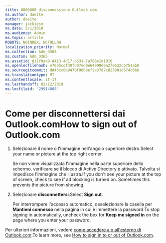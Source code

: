 ```yaml
---
title: 8000008 disconnessione Outlook.com
ms.author: daeite
author: daeite
manager: jackiesm
ms.date: 5/1/2018
ms.audience: Admin
ms.topic: article
ROBOTS: NOINDEX, NOFOLLOW
localization_priority: Normal
ms.collection: Adm_O365
ms.custom: Adm_O365
ms.assetid: 811f0aa9-d413-4d17-b631-7a788e1d1916
ms.openlocfilehash: e7635cdf39fd97ed0e6499860a2f8632cb754ab8
ms.sourcegitcommit: dd43cc0a9470f98b8ef2a3787c823801d674c666
ms.translationtype: MT
ms.contentlocale: it-IT
ms.lasthandoff: 02/12/2019
ms.locfileid: "29914008"
---
```

# <a name="how-to-sign-out-of-outlookcom"></a><span data-ttu-id="d9c55-102">Come per disconnettersi dai Outlook.com</span><span class="sxs-lookup"><span data-stu-id="d9c55-102">How to sign out of Outlook.com</span></span>

1. <span data-ttu-id="d9c55-103">Selezionare il nome o l'immagine nell'angolo superiore destro.</span><span class="sxs-lookup"><span data-stu-id="d9c55-103">Select your name or picture at the top right corner.</span></span>
    
    <span data-ttu-id="d9c55-p101">Se non viene visualizzata l'immagine nella parte superiore dello schermo, verificare se il blocco di Active Directory è attivato. Talvolta si impedisce l'immagine che illustra.</span><span class="sxs-lookup"><span data-stu-id="d9c55-p101">If you don't see your picture at the top of screen, check to see if ad blocking is turned on. Sometimes this prevents the picture from showing.</span></span>
    
2. <span data-ttu-id="d9c55-106">Selezionare **disconnettersi**.</span><span class="sxs-lookup"><span data-stu-id="d9c55-106">Select **Sign out**.</span></span> 
    
    <span data-ttu-id="d9c55-107">Per interrompere l'accesso automatico, deselezionare la casella per **Mantieni connesso** nella pagina in cui è immettere la password.</span><span class="sxs-lookup"><span data-stu-id="d9c55-107">To stop signing in automatically, uncheck the box for **Keep me signed in** on the page where you enter your password.</span></span> 
    
<span data-ttu-id="d9c55-108">Per ulteriori informazioni, vedere [come accedere a o all'esterno di Outlook.com](https://go.microsoft.com/fwlink/p/?linkid=873113).</span><span class="sxs-lookup"><span data-stu-id="d9c55-108">To learn more, see [How to sign in to or out of Outlook.com](https://go.microsoft.com/fwlink/p/?linkid=873113).</span></span>
  

